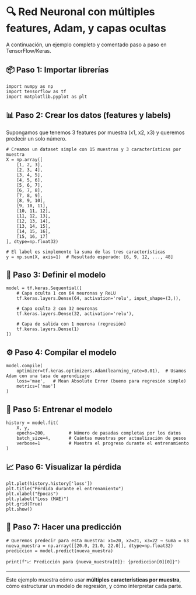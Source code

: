 # 🔍 Red Neuronal con múltiples features, Adam, y capas ocultas

A continuación, un ejemplo completo y comentado paso a paso en TensorFlow/Keras.

## 📦 Paso 1: Importar librerías

```
import numpy as np
import tensorflow as tf
import matplotlib.pyplot as plt
```

## 📊 Paso 2: Crear los datos (features y labels)

Supongamos que tenemos 3 features por muestra (x1, x2, x3) y queremos predecir un solo número.

```
# Creamos un dataset simple con 15 muestras y 3 características por muestra
X = np.array([
    [1, 2, 3],
    [2, 3, 4],
    [3, 4, 5],
    [4, 5, 6],
    [5, 6, 7],
    [6, 7, 8],
    [7, 8, 9],
    [8, 9, 10],
    [9, 10, 11],
    [10, 11, 12],
    [11, 12, 13],
    [12, 13, 14],
    [13, 14, 15],
    [14, 15, 16],
    [15, 16, 17]
], dtype=np.float32)

# El label es simplemente la suma de las tres características
y = np.sum(X, axis=1)  # Resultado esperado: [6, 9, 12, ..., 48]
```

## 🧠 Paso 3: Definir el modelo

```
model = tf.keras.Sequential([
    # Capa oculta 1 con 64 neuronas y ReLU
    tf.keras.layers.Dense(64, activation='relu', input_shape=(3,)),
    
    # Capa oculta 2 con 32 neuronas
    tf.keras.layers.Dense(32, activation='relu'),
    
    # Capa de salida con 1 neurona (regresión)
    tf.keras.layers.Dense(1)
])
```

## ⚙️ Paso 4: Compilar el modelo

```
model.compile(
    optimizer=tf.keras.optimizers.Adam(learning_rate=0.01),  # Usamos Adam con una tasa de aprendizaje
    loss='mae',   # Mean Absolute Error (bueno para regresión simple)
    metrics=['mae']
)
```

## 🔁 Paso 5: Entrenar el modelo

```
history = model.fit(
    X, y, 
    epochs=200,         # Número de pasadas completas por los datos
    batch_size=4,       # Cuántas muestras por actualización de pesos
    verbose=1           # Muestra el progreso durante el entrenamiento
)
```

## 📈 Paso 6: Visualizar la pérdida

```
plt.plot(history.history['loss'])
plt.title("Pérdida durante el entrenamiento")
plt.xlabel("Épocas")
plt.ylabel("Loss (MAE)")
plt.grid(True)
plt.show()
```

## 🔮 Paso 7: Hacer una predicción

```
# Queremos predecir para esta muestra: x1=20, x2=21, x3=22 → suma = 63
nueva_muestra = np.array([[20.0, 21.0, 22.0]], dtype=np.float32)
prediccion = model.predict(nueva_muestra)

print(f"📈 Predicción para {nueva_muestra[0]}: {prediccion[0][0]}")
```

---

Este ejemplo muestra cómo usar **múltiples características por muestra**, cómo estructurar un modelo de regresión, y cómo interpretar cada parte.

